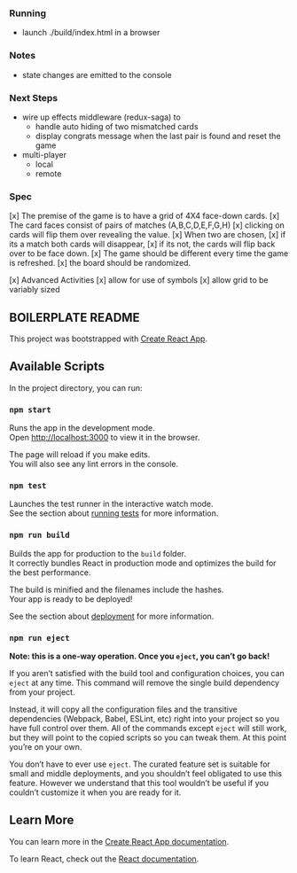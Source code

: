 ### Running
- launch ./build/index.html in a browser

### Notes
- state changes are emitted to the console

### Next Steps
- wire up effects middleware (redux-saga) to 
    - handle auto hiding of two mismatched cards
    - display congrats message when the last pair is found and reset the game
- multi-player
    - local
    - remote

### Spec
[x] The premise of the game is to have a grid of 4X4 face-down cards. 
[x] The card faces consist of pairs of matches (A,B,C,D,E,F,G,H) 
[x] clicking on cards will flip them over revealing the value. 
[x] When two are chosen, 
	[x] if its a match both cards will disappear, 
	[x] if its not, the cards will flip back over to be face down. 
[x] The game should be different every time the game is refreshed. 
[x] the board should be randomized.

[x] Advanced Activities
	[x] allow for use of symbols
 	[x] allow grid to be variably sized




## BOILERPLATE README
This project was bootstrapped with [Create React App](https://github.com/facebook/create-react-app).

## Available Scripts

In the project directory, you can run:

### `npm start`

Runs the app in the development mode.<br>
Open [http://localhost:3000](http://localhost:3000) to view it in the browser.

The page will reload if you make edits.<br>
You will also see any lint errors in the console.

### `npm test`

Launches the test runner in the interactive watch mode.<br>
See the section about [running tests](https://facebook.github.io/create-react-app/docs/running-tests) for more information.

### `npm run build`

Builds the app for production to the `build` folder.<br>
It correctly bundles React in production mode and optimizes the build for the best performance.

The build is minified and the filenames include the hashes.<br>
Your app is ready to be deployed!

See the section about [deployment](https://facebook.github.io/create-react-app/docs/deployment) for more information.

### `npm run eject`

**Note: this is a one-way operation. Once you `eject`, you can’t go back!**

If you aren’t satisfied with the build tool and configuration choices, you can `eject` at any time. This command will remove the single build dependency from your project.

Instead, it will copy all the configuration files and the transitive dependencies (Webpack, Babel, ESLint, etc) right into your project so you have full control over them. All of the commands except `eject` will still work, but they will point to the copied scripts so you can tweak them. At this point you’re on your own.

You don’t have to ever use `eject`. The curated feature set is suitable for small and middle deployments, and you shouldn’t feel obligated to use this feature. However we understand that this tool wouldn’t be useful if you couldn’t customize it when you are ready for it.

## Learn More

You can learn more in the [Create React App documentation](https://facebook.github.io/create-react-app/docs/getting-started).

To learn React, check out the [React documentation](https://reactjs.org/).
